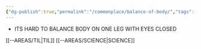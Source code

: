 ```yaml
---
{"dg-publish":true,"permalink":"/commonplace/balance-of-body/","tags":["gardenEntry"]}
---
```



- ITS HARD TO BALANCE BODY ON ONE LEG WITH EYES CLOSED



[[--AREAS/TIL\|TIL]]
[[--AREAS/SCIENCE\|SCIENCE]]


